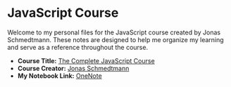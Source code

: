 # JavaScript Course

Welcome to my personal files for the JavaScript course created by Jonas Schmedtmann. These notes are designed to help me organize my learning and serve as a reference throughout the course.

- **Course Title:** [The Complete JavaScript Course](https://#)
- **Course Creator:** [Jonas Schmedtmann](https://#)
- **My Notebook Link:** [OneNote](https://1drv.ms/o/s!Akt357BkRuzmgXEeG6wXxydcK6Kr?e=edau87)
